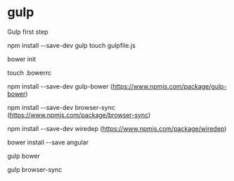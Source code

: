 # gulp
Gulp first step

npm install --save-dev gulp
touch gulpfile.js

bower init

touch .bowerrc

npm install --save-dev gulp-bower (https://www.npmjs.com/package/gulp-bower)

npm install --save-dev browser-sync (https://www.npmjs.com/package/browser-sync)

npm install --save-dev wiredep (https://www.npmjs.com/package/wiredep)

bower install --save angular

gulp bower

gulp browser-sync
